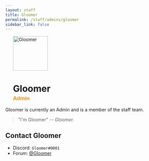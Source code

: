```yaml
---
layout: staff
title: Gloomer
permalink: /staff/admins/gloomer
sidebar_link: false
---
```


<ul>
<img class="Staff-feature" src="https://crafatar.com/renders/body/de9cdbd753cb4e169e0d51c069216d57?&amp;overlay" alt="Gloomer" width="108">

<h1>Gloomer</h1>
<h3 style="margin-top: -1rem;"><span style="color: #f7941d">Admin</span></h3>
</ul>
Gloomer is currently an Admin and is a member of the staff team. 

> "I'm Gloomer" *-- Gloomer.*

## Contact Gloomer
* Discord: `Gloomer#0001`
* Forum: <a href="https://forum.unraveledmc.com/u/gloomer" target="_blank">@Gloomer</a>
